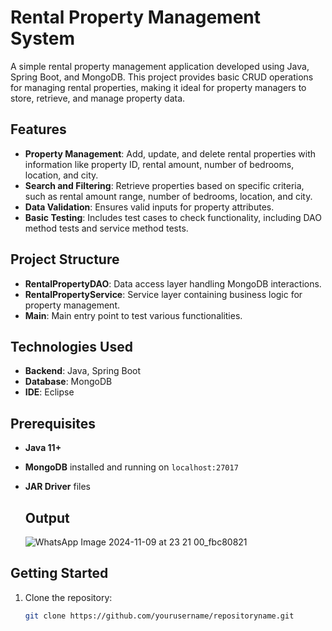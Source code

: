 # Rental Property Management System

A simple rental property management application developed using Java, Spring Boot, and MongoDB. This project provides basic CRUD operations for managing rental properties, making it ideal for property managers to store, retrieve, and manage property data.

## Features

- **Property Management**: Add, update, and delete rental properties with information like property ID, rental amount, number of bedrooms, location, and city.
- **Search and Filtering**: Retrieve properties based on specific criteria, such as rental amount range, number of bedrooms, location, and city.
- **Data Validation**: Ensures valid inputs for property attributes.
- **Basic Testing**: Includes test cases to check functionality, including DAO method tests and service method tests.

## Project Structure

- **RentalPropertyDAO**: Data access layer handling MongoDB interactions.
- **RentalPropertyService**: Service layer containing business logic for property management.
- **Main**: Main entry point to test various functionalities.

## Technologies Used

- **Backend**: Java, Spring Boot
- **Database**: MongoDB
- **IDE**: Eclipse

## Prerequisites

- **Java 11+**
- **MongoDB** installed and running on `localhost:27017`
- **JAR Driver** files

  ## Output
  ![WhatsApp Image 2024-11-09 at 23 21 00_fbc80821](https://github.com/user-attachments/assets/7f173774-af40-4df7-a1e8-8a7f7b5d97f3)


## Getting Started

1. Clone the repository:
   ```bash
   git clone https://github.com/yourusername/repositoryname.git

